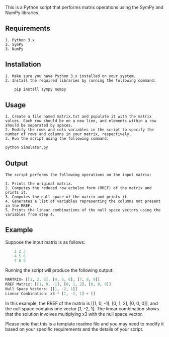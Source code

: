 This is a Python script that performs matrix operations using the SymPy and NumPy libraries.

## Requirements

    1. Python 3.x
    2. SymPy
    3. NumPy

## Installation

    1. Make sure you have Python 3.x installed on your system.
    2. Install the required libraries by running the following command:
```python
    pip install sympy numpy
```
## Usage
    1. Create a file named matrix.txt and populate it with the matrix values. Each row should be on a new line, and elements within a row should be separated by spaces.
    2. Modify the rows and cols variables in the script to specify the number of rows and columns in your matrix, respectively.
    3. Run the script using the following command:

```python
python Simulator.py
```
## Output
    The script performs the following operations on the input matrix:

    1. Prints the original matrix.
    2. Computes the reduced row echelon form (RREF) of the matrix and prints it.
    3. Computes the null space of the matrix and prints it.
    4. Generates a list of variables representing the columns not present in the RREF.
    5. Prints the linear combinations of the null space vectors using the variables from step 4.

## Example

Suppose the input matrix is as follows:
```python
    1 2 3
    4 5 6
    7 8 9
```
Running the script will produce the following output:
```python
MARTRIX= [[1, 2, 3], [4, 5, 6], [7, 8, 9]]
RREF Matrix: [[1, 0, -1], [0, 1, 2], [0, 0, 0]]
Null Space Vectors: [[1, -2, 1]]
Linear Combination: x3 * [1, -2, 1] + []

```
In this example, the RREF of the matrix is [[1, 0, -1], [0, 1, 2], [0, 0, 0]], and the null space contains one vector [1, -2, 1]. The linear combination shows that the solution involves multiplying x3 with the null space vector.

Please note that this is a template readme file and you may need to modify it based on your specific requirements and the details of your script.